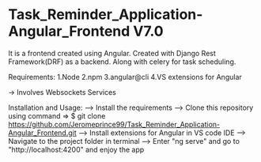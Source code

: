 # Task_Reminder_Application-Angular_Frontend V7.0

It is a frontend created using Angular. Created with Django Rest Framework(DRF) as a backend. Along with celery for task scheduling.

Requirements:
1.Node
2.npm
3.angular@cli
4.VS extensions for Angular

-> Involves Websockets Services

Installation and Usage:
 --> Install the requirements
 --> Clone this repository using command => $ git clone https://github.com/Jeromeprince99/Task_Reminder_Application-Angular_Frontend.git
 --> Install extensions for Angular in VS code IDE
 --> Navigate to the project folder in terminal
 --> Enter "ng serve" and go to "http://localhost:4200" and enjoy the app
 
 
